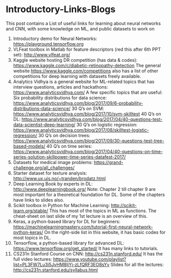 # Introductory-Links-Blogs

This post contains a List of useful links for learning about neural networks and CNN, with some knowledge on ML, and public datasets to work on

1)	Introductory demo for Neural Networks: https://playground.tensorflow.org 
2)	VLFeat toolbox in Matlab for feature descriptors (red this after 6th PPT set): http://www.vlfeat.org/
3)	Kaggle website hosting DR competition (has data & codes): https://www.kaggle.com/c/diabetic-retinopathy-detection 
The general website https://www.kaggle.com/competitions also has a list of other competitions for deep learning with datasets freely available.
4)	Analytics Vidhya is a general website for ML-related topics that has interview questions, articles and hackathons: https://www.analyticsvidhya.com/ 
A few specific topics that are useful: 
Six probability distributions for data science: https://www.analyticsvidhya.com/blog/2017/09/6-probability-distributions-data-science/
30 Q’s on SVM: https://www.analyticsvidhya.com/blog/2017/10/svm-skilltest 
40 Q’s on DL: https://www.analyticsvidhya.com/blog/2017/04/40-questions-test-data-scientist-deep-learning/ 
30 Q’s on logistic regression: https://www.analyticsvidhya.com/blog/2017/08/skilltest-logistic-regression/ 
30 Q’s on decision trees: https://www.analyticsvidhya.com/blog/2017/09/30-questions-test-tree-based-models/ 
40 Q’s on time series: https://www.analyticsvidhya.com/blog/2017/04/40-questions-on-time-series-solution-skillpower-time-series-datafest-2017/ 
5)	Datasets for medical image problems: https://grand-challenge.org/all_challenges/ 
6)	Starter dataset for texture analysis: http://www.ux.uis.no/~tranden/brodatz.html
7)	Deep Learning Book by experts in DL: http://www.deeplearningbook.org/ 
Note: Chapter 2 till chapter 9 are most important for a theoretical foundation for DL. Some of the chapters have links to slides also.
8)	Scikit toolbox in Python for Machine Learning: http://scikit-learn.org/stable/ 
This has most of the topics in ML as functions. The cheat-sheet on last slide of my 1st lecture is an overview of this.
9)	Keras, a python-based library for DL for beginners: https://machinelearningmastery.com/tutorial-first-neural-network-python-keras/
On the right-side list in this website, it has basic codes for most topics in DL.
10)	Tensorflow, a python-based library for advanced DL: https://www.tensorflow.org/get_started/ 
It has many links to tutorials.
11)	CS231n Stanford Course on CNN: http://cs231n.stanford.edu/ 
It has the full video lectures: https://www.youtube.com/playlist?list=PL3FW7Lu3i5JvHM8ljYj-zLfQRF3EO8sYv
Slides for all the lectures: http://cs231n.stanford.edu/syllabus.html 
